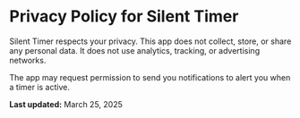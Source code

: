 # Privacy Policy for Silent Timer

Silent Timer respects your privacy. This app does not collect, store, or share any personal data.
It does not use analytics, tracking, or advertising networks.

The app may request permission to send you notifications to alert you when a timer is active.

**Last updated:** March 25, 2025
